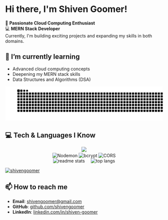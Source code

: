 # Hi there, I'm Shiven Goomer! 

🚀 **Passionate Cloud Computing Enthusiast**  
💻 **MERN Stack Developer**  
Currently, I'm building exciting projects and expanding my skills in both domains.

## 🌱 I’m currently learning
- Advanced cloud computing concepts
- Deepening my MERN stack skills
- Data Structures and Algorithms (DSA)

 <a href="https://github.com/THEGAMECHANGER416">
    <img src="https://github.com/THEGAMECHANGER416/THEGAMECHANGER416/blob/main/resources/grid-snake.svg" alt="snake">
  </a>

## 💻 Tech & Languages I Know

<div align="center">
    <img src="https://skillicons.dev/icons?i=html,css,vscode,github,git,nodejs,python,javascript,c,cpp,mysql,flask,react,mongodb,express" /><br>
    <img src="https://skillicons.dev/icons?i=nodemon" alt="Nodemon" />
    <img src="https://skillicons.dev/icons?i=bcrypt" alt="bcrypt" />
    <img src="https://skillicons.dev/icons?i=cors" alt="CORS" />
</div>


<div align=center>
  <img width=390 src="https://github-readme-stats-salesp07.vercel.app/api?username=shivengoomer&count_private=true&show_icons=true&theme=highcontrast&rank_icon=github&border_radius=10" alt="readme stats" />
&nbsp;&nbsp;&nbsp;  <img width=320 src="https://github-readme-stats-salesp07.vercel.app/api/top-langs/?username=shivengoomer&hide=HTML&langs_count=8&layout=compact&theme=highcontrast&border_radius=10&size_weight=0.5&count_weight=0.5&exclude_repo=github-readme-stats" alt="top langs" />
</div>
<div>
 <p align="left"> <a href="https://github.com/ryo-ma/github-profile-trophy"><img src="https://github-profile-trophy.vercel.app/?username=shivengoomer" alt="shivengoomer" /></a> </p>

</div>

## 📫 How to reach me
- **Email**: [shivengoomer@gmail.com](mailto:shivengoomer@gmail.com)
- **GitHub**: [github.com/shivengoomer](https://github.com/shivengoomer)
- **LinkedIn**: [linkedin.com/in/shiven-goomer](https://www.linkedin.com/in/shiven-goomer)


